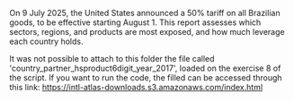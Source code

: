 On 9 July 2025, the United States announced a 50% tariff on all Brazilian goods, to be effective starting August 1. This report assesses which sectors, regions, and products are most exposed, and how much leverage each country holds.

It was not possible to attach to this folder the file called 'country_partner_hsproduct6digit_year_2017', loaded on the exercise 8 of the script. If you want to run the code, the filled can be accessed through this link: https://intl-atlas-downloads.s3.amazonaws.com/index.html
